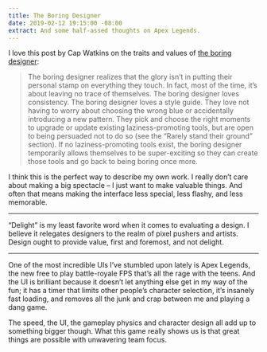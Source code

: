 ```yaml
---
title: The Boring Designer
date: 2019-02-12 19:15:00 -08:00
extract: And some half-assed thoughts on Apex Legends.
---
```


I love this post by Cap Watkins on the traits and values of [the boring designer](http://blog.capwatkins.com/the-boring-designer):

> The boring designer realizes that the glory isn’t in putting their personal stamp on everything they touch. In fact, most of the time, it’s about leaving no trace of themselves. The boring designer loves consistency. The boring designer loves a style guide. They love not having to worry about choosing the wrong blue or accidentally introducing a new pattern. They pick and choose the right moments to upgrade or update existing laziness-promoting tools, but are open to being persuaded not to do so (see the “Rarely stand their ground” section). If no laziness-promoting tools exist, the boring designer temporarily allows themselves to be super-exciting so they can create those tools and go back to being boring once more.

I think this is the perfect way to describe my own work. I really don’t care about making a big spectacle – I just want to make valuable things. And often that means making the interface less special, less flashy, and less memorable.

***

“Delight” is my least favorite word when it comes to evaluating a design. I believe it relegates designers to the realm of pixel pushers and artists. Design ought to provide value, first and foremost, and not delight. 

***

One of the most incredible UIs I’ve stumbled upon lately is Apex Legends, the new free to play battle-royale FPS that’s all the rage with the teens. And the UI is brilliant because it doesn’t let anything else get in my way of the fun; it has a timer that limits other people’s character selection, it’s insanely fast loading, and removes all the junk and crap between me and playing a dang game.

The speed, the UI, the gameplay physics and character design all add up to something bigger though. What this game really shows us is that great things are possible with unwavering team focus.